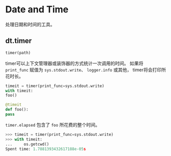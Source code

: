 # Date and Time

处理日期和时间的工具。


## dt.timer
```python
timer(path)
```

timer可以上下文管理器或装饰器的方式统计一次调用的时间。
如果将 `print_func` 赋值为 `sys.stdout.write`、 `logger.info` 或其他，
timer将会打印所花时长。

```python
timeit = timer(print_func=sys.stdout.write)
with timeit:
foo()

@timeit
def foo():
pass
```

`timer.elapsed` 包含了 `foo` 所花费的整个时间。

```python
>>> timeit = timer(print_func=sys.stdout.write)
>>> with timeit:
...     os.getcwd()
Spent time: 1.7881393432617188e-05s
```
